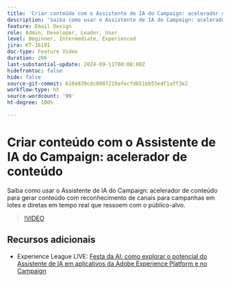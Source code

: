 ```yaml
---
title: 'Criar conteúdo com o Assistente de IA do Campaign: acelerador de conteúdo'
description: 'Saiba como usar o Assistente de IA do Campaign: acelerador de conteúdo para gerar conteúdo com reconhecimento de canais para campanhas em lotes e diretas em tempo real que ressoem com o público-alvo.'
feature: Email Design
role: Admin, Developer, Leader, User
level: Beginner, Intermediate, Experienced
jira: KT-16191
doc-type: Feature Video
duration: 206
last-substantial-update: 2024-09-11T00:00:00Z
hidefromtoc: false
hide: false
source-git-commit: 6104839cdc0007219afecfd651bb55edf1aff3e2
workflow-type: ht
source-wordcount: '99'
ht-degree: 100%

---
```



# Criar conteúdo com o Assistente de IA do Campaign: acelerador de conteúdo

Saiba como usar o Assistente de IA do Campaign: acelerador de conteúdo para gerar conteúdo com reconhecimento de canais para campanhas em lotes e diretas em tempo real que ressoem com o público-alvo.

>[!VIDEO](https://video.tv.adobe.com/v/3433569/?learn=on)

## Recursos adicionais

* Experience League LIVE: [Festa da AI: como explorar o potencial do Assistente de IA em aplicativos da Adobe Experience Platform e no Campaign](https://experienceleague.adobe.com/pt-br/docs/events/experience-league-live-recordings/episodes/exl-live-episode-09-26-24)
